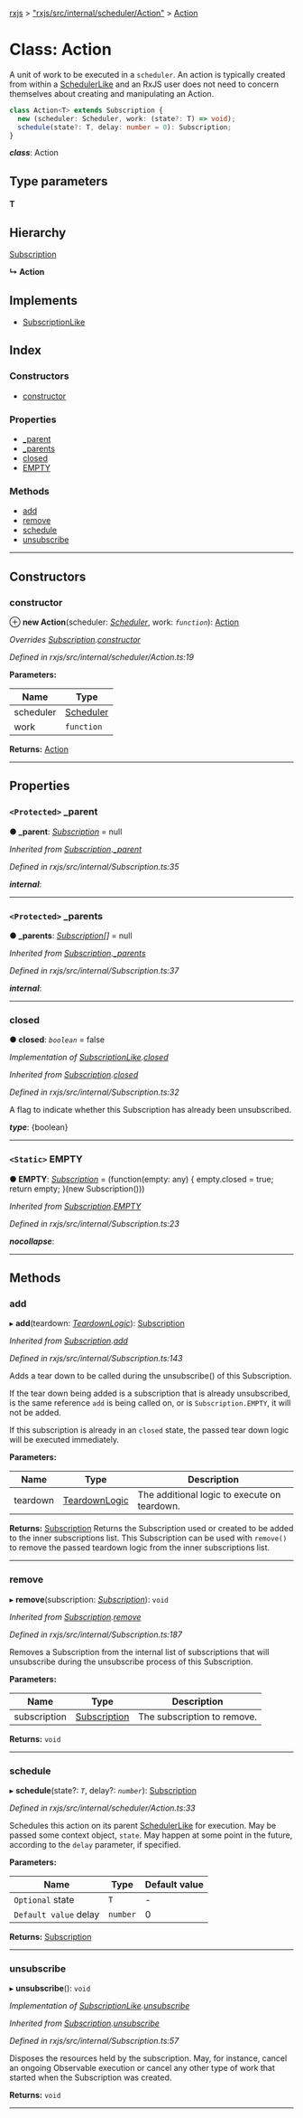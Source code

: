 [rxjs](../README.md) > ["rxjs/src/internal/scheduler/Action"](../modules/_rxjs_src_internal_scheduler_action_.md) > [Action](../classes/_rxjs_src_internal_scheduler_action_.action.md)

# Class: Action

A unit of work to be executed in a `scheduler`. An action is typically created from within a [SchedulerLike](../interfaces/_rxjs_src_internal_types_.schedulerlike.md) and an RxJS user does not need to concern themselves about creating and manipulating an Action.

```ts
class Action<T> extends Subscription {
  new (scheduler: Scheduler, work: (state?: T) => void);
  schedule(state?: T, delay: number = 0): Subscription;
}
```

*__class__*: Action

## Type parameters
#### T 
## Hierarchy

 [Subscription](_rxjs_src_internal_subscription_.subscription.md)

**↳ Action**

## Implements

* [SubscriptionLike](../interfaces/_rxjs_src_internal_types_.subscriptionlike.md)

## Index

### Constructors

* [constructor](_rxjs_src_internal_scheduler_action_.action.md#constructor)

### Properties

* [_parent](_rxjs_src_internal_scheduler_action_.action.md#_parent)
* [_parents](_rxjs_src_internal_scheduler_action_.action.md#_parents)
* [closed](_rxjs_src_internal_scheduler_action_.action.md#closed)
* [EMPTY](_rxjs_src_internal_scheduler_action_.action.md#empty)

### Methods

* [add](_rxjs_src_internal_scheduler_action_.action.md#add)
* [remove](_rxjs_src_internal_scheduler_action_.action.md#remove)
* [schedule](_rxjs_src_internal_scheduler_action_.action.md#schedule)
* [unsubscribe](_rxjs_src_internal_scheduler_action_.action.md#unsubscribe)

---

## Constructors

<a id="constructor"></a>

###  constructor

⊕ **new Action**(scheduler: *[Scheduler](_rxjs_src_internal_scheduler_.scheduler.md)*, work: *`function`*): [Action](_rxjs_src_internal_scheduler_action_.action.md)

*Overrides [Subscription](_rxjs_src_internal_subscription_.subscription.md).[constructor](_rxjs_src_internal_subscription_.subscription.md#constructor)*

*Defined in rxjs/src/internal/scheduler/Action.ts:19*

**Parameters:**

| Name | Type |
| ------ | ------ |
| scheduler | [Scheduler](_rxjs_src_internal_scheduler_.scheduler.md) |
| work | `function` |

**Returns:** [Action](_rxjs_src_internal_scheduler_action_.action.md)

___

## Properties

<a id="_parent"></a>

### `<Protected>` _parent

**● _parent**: *[Subscription](_rxjs_src_internal_subscription_.subscription.md)* =  null

*Inherited from [Subscription](_rxjs_src_internal_subscription_.subscription.md).[_parent](_rxjs_src_internal_subscription_.subscription.md#_parent)*

*Defined in rxjs/src/internal/Subscription.ts:35*

*__internal__*: 

___
<a id="_parents"></a>

### `<Protected>` _parents

**● _parents**: *[Subscription](_rxjs_src_internal_subscription_.subscription.md)[]* =  null

*Inherited from [Subscription](_rxjs_src_internal_subscription_.subscription.md).[_parents](_rxjs_src_internal_subscription_.subscription.md#_parents)*

*Defined in rxjs/src/internal/Subscription.ts:37*

*__internal__*: 

___
<a id="closed"></a>

###  closed

**● closed**: *`boolean`* = false

*Implementation of [SubscriptionLike](../interfaces/_rxjs_src_internal_types_.subscriptionlike.md).[closed](../interfaces/_rxjs_src_internal_types_.subscriptionlike.md#closed)*

*Inherited from [Subscription](_rxjs_src_internal_subscription_.subscription.md).[closed](_rxjs_src_internal_subscription_.subscription.md#closed)*

*Defined in rxjs/src/internal/Subscription.ts:32*

A flag to indicate whether this Subscription has already been unsubscribed.

*__type__*: {boolean}

___
<a id="empty"></a>

### `<Static>` EMPTY

**● EMPTY**: *[Subscription](_rxjs_src_internal_subscription_.subscription.md)* =  (function(empty: any) {
    empty.closed = true;
    return empty;
  }(new Subscription()))

*Inherited from [Subscription](_rxjs_src_internal_subscription_.subscription.md).[EMPTY](_rxjs_src_internal_subscription_.subscription.md#empty)*

*Defined in rxjs/src/internal/Subscription.ts:23*

*__nocollapse__*: 

___

## Methods

<a id="add"></a>

###  add

▸ **add**(teardown: *[TeardownLogic](../modules/_rxjs_src_internal_types_.md#teardownlogic)*): [Subscription](_rxjs_src_internal_subscription_.subscription.md)

*Inherited from [Subscription](_rxjs_src_internal_subscription_.subscription.md).[add](_rxjs_src_internal_subscription_.subscription.md#add)*

*Defined in rxjs/src/internal/Subscription.ts:143*

Adds a tear down to be called during the unsubscribe() of this Subscription.

If the tear down being added is a subscription that is already unsubscribed, is the same reference `add` is being called on, or is `Subscription.EMPTY`, it will not be added.

If this subscription is already in an `closed` state, the passed tear down logic will be executed immediately.

**Parameters:**

| Name | Type | Description |
| ------ | ------ | ------ |
| teardown | [TeardownLogic](../modules/_rxjs_src_internal_types_.md#teardownlogic) |  The additional logic to execute on teardown. |

**Returns:** [Subscription](_rxjs_src_internal_subscription_.subscription.md)
Returns the Subscription used or created to be
added to the inner subscriptions list. This Subscription can be used with
`remove()` to remove the passed teardown logic from the inner subscriptions
list.

___
<a id="remove"></a>

###  remove

▸ **remove**(subscription: *[Subscription](_rxjs_src_internal_subscription_.subscription.md)*): `void`

*Inherited from [Subscription](_rxjs_src_internal_subscription_.subscription.md).[remove](_rxjs_src_internal_subscription_.subscription.md#remove)*

*Defined in rxjs/src/internal/Subscription.ts:187*

Removes a Subscription from the internal list of subscriptions that will unsubscribe during the unsubscribe process of this Subscription.

**Parameters:**

| Name | Type | Description |
| ------ | ------ | ------ |
| subscription | [Subscription](_rxjs_src_internal_subscription_.subscription.md) |  The subscription to remove. |

**Returns:** `void`

___
<a id="schedule"></a>

###  schedule

▸ **schedule**(state?: *`T`*, delay?: *`number`*): [Subscription](_rxjs_src_internal_subscription_.subscription.md)

*Defined in rxjs/src/internal/scheduler/Action.ts:33*

Schedules this action on its parent [SchedulerLike](../interfaces/_rxjs_src_internal_types_.schedulerlike.md) for execution. May be passed some context object, `state`. May happen at some point in the future, according to the `delay` parameter, if specified.

**Parameters:**

| Name | Type | Default value |
| ------ | ------ | ------ |
| `Optional` state | `T` | - |
| `Default value` delay | `number` | 0 |

**Returns:** [Subscription](_rxjs_src_internal_subscription_.subscription.md)

___
<a id="unsubscribe"></a>

###  unsubscribe

▸ **unsubscribe**(): `void`

*Implementation of [SubscriptionLike](../interfaces/_rxjs_src_internal_types_.subscriptionlike.md).[unsubscribe](../interfaces/_rxjs_src_internal_types_.subscriptionlike.md#unsubscribe)*

*Inherited from [Subscription](_rxjs_src_internal_subscription_.subscription.md).[unsubscribe](_rxjs_src_internal_subscription_.subscription.md#unsubscribe)*

*Defined in rxjs/src/internal/Subscription.ts:57*

Disposes the resources held by the subscription. May, for instance, cancel an ongoing Observable execution or cancel any other type of work that started when the Subscription was created.

**Returns:** `void`

___

